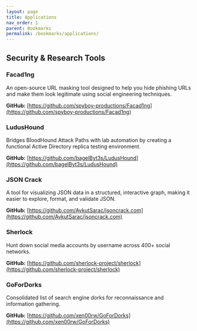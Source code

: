 ```yaml
---
layout: page
title: Applications
nav_order: 1
parent: Bookmarks
permalink: /bookmarks/applications/
---
```


## Security & Research Tools

### Facad1ng

An open-source URL masking tool designed to help you hide phishing URLs and make them look legitimate using social engineering techniques.

**GitHub:** [https://github.com/spyboy-productions/Facad1ng](https://github.com/spyboy-productions/Facad1ng)

### LudusHound

Bridges BloodHound Attack Paths with lab automation by creating a functional Active Directory replica testing environment.

**GitHub:** [https://github.com/bagelByt3s/LudusHound](https://github.com/bagelByt3s/LudusHound)

### JSON Crack

A tool for visualizing JSON data in a structured, interactive graph, making it easier to explore, format, and validate JSON.

**GitHub:** [https://github.com/AykutSarac/jsoncrack.com](https://github.com/AykutSarac/jsoncrack.com)

### Sherlock

Hunt down social media accounts by username across 400+ social networks.

**GitHub:** [https://github.com/sherlock-project/sherlock](https://github.com/sherlock-project/sherlock)

### GoForDorks

Consolidated list of search engine dorks for reconnaissance and information gathering.

**GitHub:** [https://github.com/xen00rw/GoForDorks](https://github.com/xen00rw/GoForDorks)
